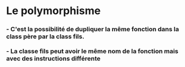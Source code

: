 <h1>Le polymorphisme </h1>
<p> 
<h3>
- C'est la possibilité de dupliquer la même fonction dans la class père par la class fils.</br></br>
- La classe fils peut avoir le même nom de la fonction mais avec des instructions différente 
</h3>
